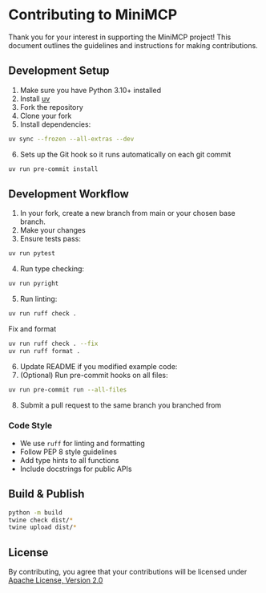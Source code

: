 # Contributing to MiniMCP

Thank you for your interest in supporting the MiniMCP project! This document outlines the guidelines and instructions for making contributions.

## Development Setup

1. Make sure you have Python 3.10+ installed
2. Install [uv](https://docs.astral.sh/uv/getting-started/installation/)
3. Fork the repository
4. Clone your fork
5. Install dependencies:

```bash
uv sync --frozen --all-extras --dev
```

6. Sets up the Git hook so it runs automatically on each git commit

```bash
uv run pre-commit install
```

## Development Workflow

1. In your fork, create a new branch from main or your chosen base branch.
2. Make your changes
3. Ensure tests pass:

```bash
uv run pytest
```

4. Run type checking:

```bash
uv run pyright
```

5. Run linting:

```bash
uv run ruff check .
```

Fix and format

```bash
uv run ruff check . --fix
uv run ruff format .
```

6. Update README if you modified example code:
7. (Optional) Run pre-commit hooks on all files:

```bash
uv run pre-commit run --all-files
```

8. Submit a pull request to the same branch you branched from

### Code Style

- We use `ruff` for linting and formatting
- Follow PEP 8 style guidelines
- Add type hints to all functions
- Include docstrings for public APIs

## Build & Publish

```bash
python -m build
twine check dist/*
twine upload dist/*
```

## License

By contributing, you agree that your contributions will be licensed under [Apache License, Version 2.0](https://github.com/sreenaths/minimcp/blob/main/LICENSE)
